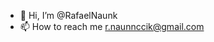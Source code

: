 - 👋 Hi, I’m @RafaelNaunk
- 📫 How to reach me r.naunnccik@gmail.com

<!---
RafaelNaunk/RafaelNaunk is a ✨ special ✨ repository because its `README.md` (this file) appears on your GitHub profile.
You can click the Preview link to take a look at your changes.
--->
